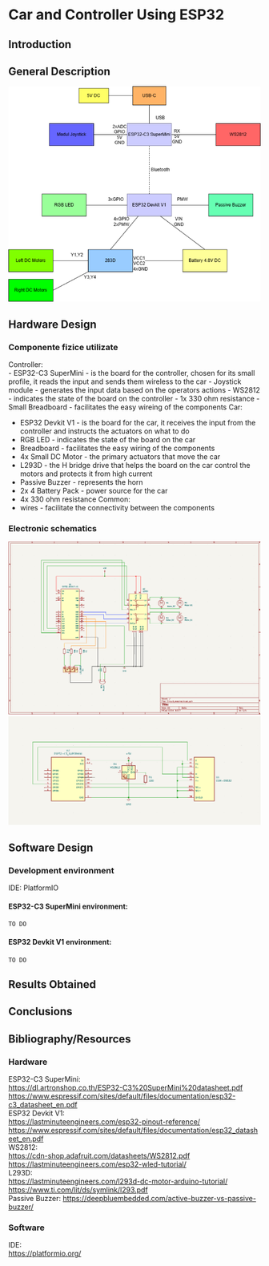 # Car and Controller Using ESP32
## Introduction
  
## General Description
  ![plot](./Media/SchemaBlock.drawio%20(1).png)
## Hardware Design
  ### Componente fizice utilizate
  Controller:  
    - ESP32-C3 SuperMini - is the board for the controller, chosen for its small profile,   it reads the input and sends them wireless to the car 
    - Joystick module - generates the input data based on the operators actions
    - WS2812 - indicates the state of the board on the controller
    - 1x 330 ohm resistance
    - Small Breadboard - facilitates the easy wireing of the components
  Car:  
  - ESP32 Devkit V1 - is the board for the car, it receives the input from the controller   and instructs the actuators on what to do
  - RGB LED - indicates the state of the board on the car
  - Breadboard - facilitates the easy wiring of the components
  - 4x Small DC Motor - the primary actuators that move the car
  - L293D - the H bridge drive that helps the board on the car control the motors and protects it from high current
  - Passive Buzzer - represents the horn 
  - 2x 4 Battery Pack - power source for the car
  - 4x 330 ohm resistance
  Common:  
  - wires - facilitate the connectivity between the components

  ### Electronic schematics
   ![plot](./Media/DiagramaMasina.PNG)
   ![plot](./Media/SchemaTelecomanda.PNG)
## Software Design
  ### Development environment
  IDE: PlatformIO
  #### ESP32-C3 SuperMini environment:
    TO DO
  #### ESP32 Devkit V1 environment:
    TO DO
## Results Obtained
  
## Conclusions
  
## Bibliography/Resources
  ### Hardware
  ESP32-C3 SuperMini:  
  https://dl.artronshop.co.th/ESP32-C3%20SuperMini%20datasheet.pdf  
  https://www.espressif.com/sites/default/files/documentation/esp32-c3_datasheet_en.pdf  
  ESP32 Devkit V1:  
  https://lastminuteengineers.com/esp32-pinout-reference/  
  https://www.espressif.com/sites/default/files/documentation/esp32_datasheet_en.pdf  
  WS2812:  
  https://cdn-shop.adafruit.com/datasheets/WS2812.pdf  
  https://lastminuteengineers.com/esp32-wled-tutorial/  
  L293D:  
  https://lastminuteengineers.com/l293d-dc-motor-arduino-tutorial/  
  https://www.ti.com/lit/ds/symlink/l293.pdf  
  Passive Buzzer:
  https://deepbluembedded.com/active-buzzer-vs-passive-buzzer/
    
  ### Software 
  IDE:  
  https://platformio.org/
